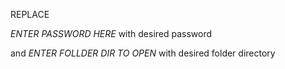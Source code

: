REPLACE 

*ENTER PASSWORD HERE* with desired password

and *ENTER FOLLDER DIR TO OPEN* with desired folder directory
